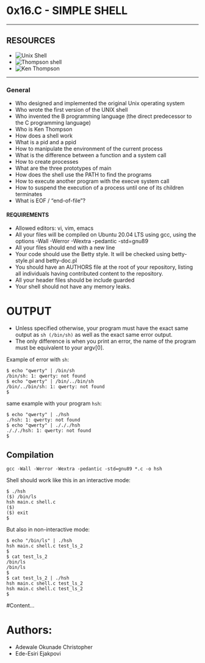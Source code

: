 # 0x16.C - SIMPLE SHELL
----------------------------------
## RESOURCES
* ![Unix Shell](https://en.wikipedia.org/wiki/Unix_shell)
* ![Thompson shell](https://en.wikipedia.org/wiki/Thompson_shell)
* ![Ken Thompson](https://en.wikipedia.org/wiki/Ken_Thompson)
----------------------------------

### General
* Who designed and implemented the original Unix operating system
* Who wrote the first version of the UNIX shell
* Who invented the B programming language (the direct predecessor to the C programming language)
* Who is Ken Thompson
* How does a shell work
* What is a pid and a ppid
* How to manipulate the environment of the current process
* What is the difference between a function and a system call
* How to create processes
* What are the three prototypes of main
* How does the shell use the PATH to find the programs
* How to execute another program with the execve system call
* How to suspend the execution of a process until one of its children terminates
* What is EOF / “end-of-file”?

#### REQUIREMENTS
* Allowed editors: vi, vim, emacs
* All your files will be compiled on Ubuntu 20.04 LTS using gcc, using the options -Wall -Werror -Wextra -pedantic -std=gnu89
* All your files should end with a new line
* Your code should use the Betty style. It will be checked using betty-style.pl and betty-doc.pl
* You should have an AUTHORS file at the root of your repository, listing all individuals having contributed content to the repository. 
* All your header files should be include guarded
* Your shell should not have any memory leaks.

# OUTPUT
* Unless specified otherwise, your program must have the exact same output as `sh (/bin/sh)` as well as the exact same error output.
* The only difference is when you print an error, the name of the program must be equivalent to your argv[0].

Example of error with `sh`:

```
$ echo "qwerty" | /bin/sh
/bin/sh: 1: qwerty: not found
$ echo "qwerty" | /bin/../bin/sh
/bin/../bin/sh: 1: qwerty: not found
$
```

same example with your program `hsh`:

```
$ echo "qwerty" | ./hsh
./hsh: 1: qwerty: not found
$ echo "qwerty" | ./././hsh
./././hsh: 1: qwerty: not found
$
```

## Compilation

```
gcc -Wall -Werror -Wextra -pedantic -std=gnu89 *.c -o hsh
```

Shell should work like this in an interactive mode:
```
$ ./hsh
($) /bin/ls
hsh main.c shell.c
($)
($) exit
$
```

But also in non-interactive mode:
```
$ echo "/bin/ls" | ./hsh
hsh main.c shell.c test_ls_2
$
$ cat test_ls_2
/bin/ls
/bin/ls
$
$ cat test_ls_2 | ./hsh
hsh main.c shell.c test_ls_2
hsh main.c shell.c test_ls_2
$
```
#Content...


# Authors:
* Adewale Okunade Christopher
* Ede-Esiri Ejakpovi
